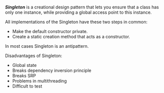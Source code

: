 ***Singleton*** is a creational design pattern that lets you ensure that a class has only one instance, while providing a global access point to this instance.

All implementations of the Singleton have these two steps in common:

 - Make the default constructor private.
 - Create a static creation method that acts as a constructor.

In most cases Singleton is an antipattern.

Disadvantages of Singleton:
- Global state
- Breaks dependency inversion principle
- Breaks SRP
- Problems in multithreading
- Difficult to test